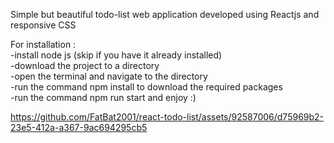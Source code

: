 Simple but beautiful todo-list web application developed using 
Reactjs and responsive CSS <br>

For installation : <br>
-install node js (skip if you have it already installed) <br>
-download the project to a directory <br>
-open the terminal and navigate to the directory <br> 
-run the command npm install to download the required packages <br>
-run the command npm run start and enjoy :) <br>



https://github.com/FatBat2001/react-todo-list/assets/92587006/d75969b2-23e5-412a-a367-9ac694295cb5

